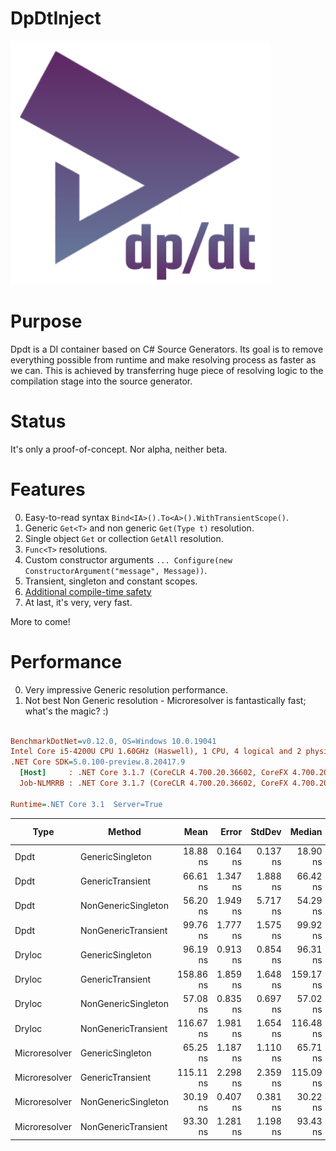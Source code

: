 # DpDtInject

![Dpdt logo](logo.png)

# Purpose

Dpdt is a DI container based on C# Source Generators. Its goal is to remove everything possible from runtime and make resolving process as faster as we can. This is achieved by transferring huge piece of resolving logic to the compilation stage into the source generator.

# Status

It's only a proof-of-concept. Nor alpha, neither beta.

# Features

0. Easy-to-read syntax `Bind<IA>().To<A>().WithTransientScope()`.
0. Generic `Get<T>` and non generic `Get(Type t)` resolution.
0. Single object `Get` or collection `GetAll` resolution.
0. `Func<T>` resolutions.
0. Custom constructor arguments `... Configure(new ConstructorArgument("message", Message))`.
0. Transient, singleton and constant scopes.
0. [Additional compile-time safety](https://github.com/lsoft/DpdtInject/wiki#compile-time-safety)
0. At last, it's very, very fast.

More to come!

# Performance

0. Very impressive Generic resolution performance.
0. Not best Non Generic resolution - Microresolver is fantastically fast; what's the magic? :)

``` ini

BenchmarkDotNet=v0.12.0, OS=Windows 10.0.19041
Intel Core i5-4200U CPU 1.60GHz (Haswell), 1 CPU, 4 logical and 2 physical cores
.NET Core SDK=5.0.100-preview.8.20417.9
  [Host]     : .NET Core 3.1.7 (CoreCLR 4.700.20.36602, CoreFX 4.700.20.37001), X64 RyuJIT
  Job-NLMRRB : .NET Core 3.1.7 (CoreCLR 4.700.20.36602, CoreFX 4.700.20.37001), X64 RyuJIT

Runtime=.NET Core 3.1  Server=True  

```
|          Type |               Method |      Mean |    Error |   StdDev |    Median |  Gen 0 | Gen 1 | Gen 2 | Allocated |
|-------------- |--------------------- |----------:|---------:|---------:|----------:|-------:|------:|------:|----------:|
|          Dpdt |     GenericSingleton |  18.88 ns | 0.164 ns | 0.137 ns |  18.90 ns |      - |     - |     - |         - |
|          Dpdt |     GenericTransient |  66.61 ns | 1.347 ns | 1.888 ns |  66.42 ns | 0.0187 |     - |     - |     144 B |
|          Dpdt |  NonGenericSingleton |  56.20 ns | 1.949 ns | 5.717 ns |  54.29 ns |      - |     - |     - |         - |
|          Dpdt |  NonGenericTransient |  99.76 ns | 1.777 ns | 1.575 ns |  99.92 ns | 0.0187 |     - |     - |     144 B |
|        Dryloc |     GenericSingleton |  96.19 ns | 0.913 ns | 0.854 ns |  96.31 ns |      - |     - |     - |         - |
|        Dryloc |     GenericTransient | 158.86 ns | 1.859 ns | 1.648 ns | 159.17 ns | 0.0186 |     - |     - |     144 B |
|        Dryloc |  NonGenericSingleton |  57.08 ns | 0.835 ns | 0.697 ns |  57.02 ns |      - |     - |     - |         - |
|        Dryloc |  NonGenericTransient | 116.67 ns | 1.981 ns | 1.654 ns | 116.48 ns | 0.0187 |     - |     - |     144 B |
| Microresolver |     GenericSingleton |  65.25 ns | 1.187 ns | 1.110 ns |  65.71 ns |      - |     - |     - |         - |
| Microresolver |     GenericTransient | 115.11 ns | 2.298 ns | 2.359 ns | 115.09 ns | 0.0186 |     - |     - |     144 B |
| Microresolver |  NonGenericSingleton |  30.19 ns | 0.407 ns | 0.381 ns |  30.22 ns |      - |     - |     - |         - |
| Microresolver |  NonGenericTransient |  93.30 ns | 1.281 ns | 1.198 ns |  93.43 ns | 0.0188 |     - |     - |     144 B |
